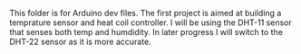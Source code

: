 This folder is for Arduino dev files.  The first project is aimed at building a temprature sensor and heat coil controller.  I will be using the DHT-11 sensor that senses both temp and humdidity.  In later progress I will switch to the DHT-22 sensor as it is more accurate.  
